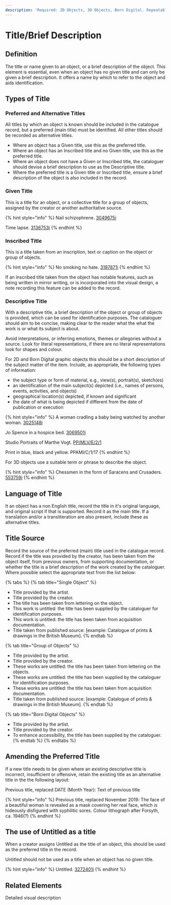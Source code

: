 ```yaml
---
description: 'Required: 2D Objects, 3D Objects, Born Digital. Repeatable.'
---
```


# Title/Brief Description

## Definition

The title or name given to an object, or a brief description of the object. This element is essential, even when an object has no given title and can only be given a brief description. It offers a name by which to refer to the object and aids identification. 

## Types of Title 

### Preferred and Alternative Titles

All titles by which an object is known should be included in the catalogue record, but a preferred \(main title\) must be identified. All other titles should be recorded as alternative titles.

* Where an object has a Given title, use this as the preferred title.
* Where an object has an Inscribed title and no Given title, use this as the preferred title. 
* Where an object does not have a Given or Inscribed title, the cataloguer should devise a brief description to use as the Descriptive title. 
* Where the preferred title is a Given title or Inscribed title, ensure a brief description of the object is also included in the record.

### Given Title

This is a title for an object, or a collective title for a group of objects, assigned by the creator or another authoritative source.

{% hint style="info" %}
Nail schizophrene.  [3049675i](https://wellcomecollection.org/works/azc3hheb)

Time lapse. [3136753i](https://wellcomecollection.org/works/ftqy78zj)
{% endhint %}

### Inscribed Title

This is a title taken from an inscription, text or caption on the object or group of objects.

{% hint style="info" %}
No smoking no hate.  [3197871i](https://wellcomecollection.org/works/trkdjmg3)
{% endhint %}

If an inscribed title taken from the object has notable features, such as being written in mirror writing, or is incorporated into the visual design, a note recording this feature can be added to the record. 

### Descriptive Title

With a descriptive title, a brief description of the object or group of objects is provided, which can be used for identification purposes. The cataloguer should aim to be concise, making clear to the reader what the what the work is or what its subject is about.

Avoid interpretations, or inferring emotions, themes or allegories without a source. Look for literal representations, if there are no literal representations look for shapes and colour.

For 2D and Born Digital graphic objects this should be a short description of the subject matter of the item. Include, as appropriate, the following types of information:

* the subject type or form of material, e.g., view\(s\), portrait\(s\), sketch\(es\)
* an identification of the main subject\(s\) depicted \(i.e., names of persons, events, activities, and objects\)
* geographical location\(s\) depicted, if known and significant
* the date of what is being depicted if different from the date of publication or execution

{% hint style="info" %}
A woman cradling a baby being watched by another woman.  [3025148i](https://wellcomecollection.org/works/wsq6ybqc)

Jo Spence in a hospice bed. [3069501i](https://wellcomecollection.org/works/aat5t9wc)

Studio Portraits of Marthe Vogt.  [PP/MLV/E/2/1](https://wellcomecollection.org/works/u6dgfwtr)

Print in blue, black and yellow. PPAMI/C/1/17
{% endhint %}

For 3D objects use a suitable term or phrase to describe the object.

{% hint style="info" %}
Chessmen in the form of Saracens and Crusaders.[ 553759i](https://wellcomecollection.org/works/tush7jc4)
{% endhint %}

## Language of Title

It an object has a non English title, record the title in it's original language, and original script if that is supported. Record it as the main title. If a translation and/or a transliteration are also present, include these as alternative titles. 

## Title Source

Record the source of the preferred \(main\) title used in the catalogue record. Record if the title was provided by the creator, has been taken from the object itself, from previous owners, from supporting documentation, or whether the title is a brief description of the work created by the cataloguer. Where possible select the appropriate text from the list below:

{% tabs %}
{% tab title="Single Object" %}
* Title provided by the artist.
* Title provided by the creator.
* The title has been taken from lettering on the object. 
* This work is untitled: the title has been supplied by the cataloguer for identification purposes.
* This work is untitled: the title has been taken from acquisition documentation.
* Title taken from published source: \[example: Catalogue of prints & drawings in the British Museum\].
{% endtab %}

{% tab title="Group of Objects" %}
* Title provided by the artist.
* Title provided by the creator.
* These works are untitled: the title has been taken from lettering on the objects. 
* These works are untitled: the title has been supplied by the cataloguer for identification purposes.
* These works are untitled: the title has been taken from acquisition documentation.
* Title taken from published source: \[example: Catalogue of prints & drawings in the British Museum\].
{% endtab %}

{% tab title="Born Digital Objects" %}
* Title provided by the artist.
* Title provided by the creator.
* To enhance accessibility, the title has been supplied by the cataloguer. 
{% endtab %}
{% endtabs %}

## Amending the Preferred Title

If a new title needs to be given where an existing descriptive title is incorrect, insufficient or offensive, retain the existing title as an alternative title in the the following layout:

Previous title, replaced DATE \(Month Year\): Text of previous title

{% hint style="info" %}
Previous title, replaced November 2019: The face of a beautiful woman is revealed as a mask covering her real face, which is hideously disfigured with syphilitic sores. Colour lithograph after Forsyth, ca. 1946\(?\)
{% endhint %}

## The use of Untitled as a title

When a creator assigns Untitled as the title of an object, this should be used as the preferred title in the record.

Untitled should not be used as a title when an object has no given title.

{% hint style="info" %}
Untitled. [3272401i](https://wellcomecollection.org/works/rnsgfs2m)
{% endhint %}

## Related Elements

Detailed visual description











